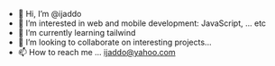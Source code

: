 - 👋 Hi, I’m @ijaddo
- 👀 I’m interested in web and mobile development: JavaScript,  ... etc
- 🌱 I’m currently learning tailwind
- 💞️ I’m looking to collaborate on interesting projects...
- 📫 How to reach me ... ijaddo@yahoo.com

<!---
ijaddo/ijaddo is a ✨ special ✨ repository because its `README.md` (this file) appears on your GitHub profile.
You can click the Preview link to take a look at your changes.
--->
